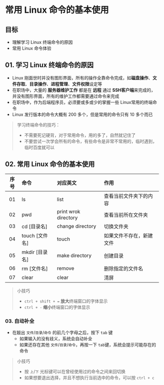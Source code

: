 # 常用 Linux 命令的基本使用

## 目标

- 理解学习 Linux 终端命令的原因
- 常用 Linux 命令体验

## 01. 学习 Linux 终端命令的原因

- Linux 刚面世时并没有图形界面，所有的操作全靠命令完成，如**磁盘操作**、**文件存取**、**目录操作**、**进程管理**、**文件权限**设定等
- 在职场中，大量的 **服务器维护工作** 都是在 **远程** 通过 **SSH客户端**来完成的，并没有图形界面，所有的维护工作都需要通过命令来完成
- 在职场中，作为后端程序员，必须要或多或少的掌握一些 Linux常用的终端命令
- Linux 发行版本的命令大概有 200 多个，但是常用的命令只有 10 多个而已

> 学习终端命令的技巧：
>
> - 不需要死记硬背，对于常用命令，用的多了，自然就记住了
> - 不要尝试一次学会所有的命令，有些命令是非常不常用的，临时遇到，临时百度就可以

## 02. 常用 Linux 命令的基本使用

| 序号 | 命令             | 对应英文             | 作用                     |
| :--: | :--------------- | :------------------- | :----------------------- |
|  01  | ls               | list                 | 查看当前文件夹下的内容   |
|  02  | pwd              | print wrok directory | 查看当前所在文件夹       |
|  03  | cd [目录名]    | change directory     | 切换文件夹               |
|  04  | touch [文件名] | touch                | 如果文件不存在，新建文件 |
|  05  | mkdir [目录名] | make directory       | 创建目录                 |
|  06  | rm [文件名]    | remove               | 删除指定的文件名         |
|  07  | clear            | clear                | 清屏                     |

> 小技巧
>
> - `ctrl + shift + =` **放大**终端窗口的字体显示
> - `ctrl + -` **缩小**终端窗口的字体显示

### 03. 自动补全

- 在敲出 `文件`/`目录`/`命令` 的前几个字母之后，按下 `tab` 键
  - 如果输入的没有歧义，系统会自动补全
  - 如果还存在其他 `文件`/`目录`/`命令`，再按一下 `tab`键，系统会提示可能存在的命令

> 小技巧
>
> - 按 `上`/`下` 光标键可以在曾经使用过的命令之间来回切换
> - 如果想要退出选择，并且不想执行当前选中的命令，可以按 `ctrl + c`